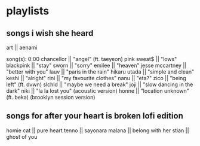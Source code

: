 # playlists

## songs i wish she heard

art || aenami

song(s):
0:00 chancellor || "angel" (ft. taeyeon)
pink sweat\$ || "lows"
blackpink || "stay"
sworn || "sorry"
emilee || "heaven"
jesse mccartney || "better with you"
lauv || "paris in the rain"
hikaru utada || "simple and clean"
keshi || "alright"
rini || "my favourite clothes"
nanu || "eta?"
zico || "being left" (ft. dvwn)
slchld || "maybe we need a break"
joji || "slow dancing in the dark"
niki || "la la lost you" (acoustic version)
honne || "location unknown" (ft. beka) (brooklyn session version)

## songs for after your heart is broken lofi edition

homie cat || pure heart
tenno || sayonara
malana || belong with her
stian || ghost of you